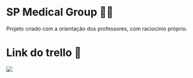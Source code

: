 # SP Medical Group 👨‍⚕️
Projeto criado com a orientação dos professores, com raciocínio próprio.

# Link do trello 📝
<p><a href="https://trello.com/b/aCSfoPxd/sp-medical-group"> <img src="https://img.shields.io/badge/Trello-0052CC?style=for-the-badge&logo=trello&logoColor=white" /> </a></p>

